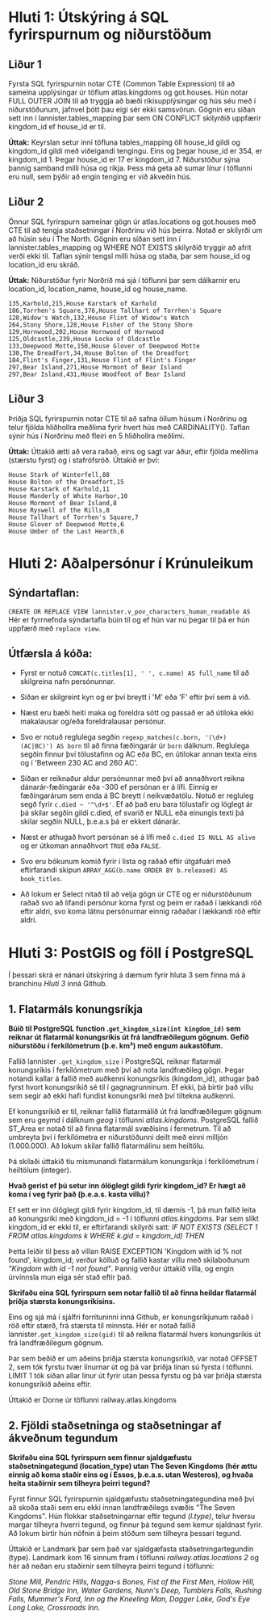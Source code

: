 # Hluti 1: Útskýring á SQL fyrirspurnum og niðurstöðum

## Liður 1
Fyrsta SQL fyrirspurnin notar CTE (Common Table Expression) til að sameina upplýsingar úr töflum atlas.kingdoms og got.houses. Hún notar FULL OUTER JOIN til að tryggja að bæði ríkisupplýsingar og hús séu með í niðurstöðunum, jafnvel þótt þau eigi sér ekki samsvörun. Gögnin eru síðan sett inn í lannister.tables_mapping þar sem ON CONFLICT skilyrðið uppfærir kingdom_id ef house_id er til.

**Úttak:**
Keyrslan setur inní töfluna tables_mapping öll house_id gildi og kingdom_id gildi með viðeigandi tengingu. Eins og þegar house_id er 354, er kingdom_id 1. Þegar house_id er 17 er kingdom_id 7. 
Niðurstöður sýna þannig samband milli húsa og ríkja. Þess má geta að sumar línur í töflunni eru null, sem þýðir að engin tenging er við ákveðin hús.

## Liður 2
Önnur SQL fyrirspurn sameinar gögn úr atlas.locations og got.houses með CTE til að tengja staðsetningar í Norðrinu við hús þeirra. Notað er skilyrði um að húsin séu í The North. Gögnin eru síðan sett inn í lannister.tables_mapping og WHERE NOT EXISTS skilyrðið tryggir að afrit verði ekki til. Taflan sýnir tengsl milli húsa og staða, þar sem house_id og location_id eru skráð. 

**Úttak:**
Niðurstöður fyrir Norðrið má sjá í töflunni þar sem dálkarnir eru location_id, location_name, house_id og house_name. 

```
135,Karhold,215,House Karstark of Karhold
186,Torrhen's Square,376,House Tallhart of Torrhen's Square
128,Widow's Watch,132,House Flint of Widow's Watch
264,Stony Shore,128,House Fisher of the Stony Shore
129,Hornwood,202,House Hornwood of Hornwood
125,Oldcastle,239,House Locke of Oldcastle
133,Deepwood Motte,150,House Glover of Deepwood Motte
130,The Dreadfort,34,House Bolton of the Dreadfort
184,Flint's Finger,131,House Flint of Flint's Finger
297,Bear Island,271,House Mormont of Bear Island
297,Bear Island,431,House Woodfoot of Bear Island
```

## Liður 3
Þriðja SQL fyrirspurnin notar CTE til að safna öllum húsum í Norðrinu og telur fjölda hliðhollra meðlima fyrir hvert hús með CARDINALITY(). Taflan sýnir hús í Norðrinu með fleiri en 5 hliðhollra meðlimi.

**Úttak:** 
Úttakið ætti að vera raðað, eins og sagt var áður, eftir fjölda meðlima (stærstu fyrst) og í stafrófsröð.  Úttakið er því: 
```
House Stark of Winterfell,88
House Bolton of the Dreadfort,15
House Karstark of Karhold,11
House Manderly of White Harbor,10
House Mormont of Bear Island,8
House Ryswell of the Rills,8
House Tallhart of Torrhen's Square,7
House Glover of Deepwood Motte,6
House Umber of the Last Hearth,6
```

# Hluti 2: Aðalpersónur í Krúnuleikum

## Sýndartaflan: 
`CREATE OR REPLACE VIEW lannister.v_pov_characters_human_readable AS`
Hér er fyrrnefnda sýndartafla búin til og ef hún var nú þegar til þá er hún uppfærð með `replace view`.

## Útfærsla á kóða: 
- Fyrst er notuð `CONCAT(c.titles[1], ' ', c.name) AS full_name` til að skilgreina nafn persónunnar. 

- Síðan er skilgreint kyn og er því breytt í 'M' eða 'F' eftir því sem á við. 

- Næst eru bæði heiti maka og foreldra sótt og passað er að útiloka ekki makalausar og/eða foreldralausar persónur. 

- Svo er notuð reglulega segðin `regexp_matches(c.born, '(\d+) (AC|BC)') AS born` til að finna fæðingarár úr `born` dálknum. Reglulega segðin finnur því tölustafinn og AC eða BC, en útilokar annan texta eins og í 'Between 230 AC and 260 AC'. 

- Síðan er reiknaður aldur persónunnar með því að annaðhvort reikna dánarár-fæðingarár eða -300 ef persónan er á lífi. Einnig er fæðingarárum sem enda á BC breytt í neikvæðatölu. 
Notuð er regluleg segð fyrir `c.died ~ '^\d+$'`. Ef að það eru bara tölustafir og löglegt ár þá skilar segðin gildi c.died, ef svarið er NULL eða einungis texti þá skilar segðin NULL, þ.e.a.s þá er ekkert dánarár. 

- Næst er athugað hvort persónan sé á lífi með `c.died IS NULL AS alive` og er útkoman annaðhvort `TRUE` eða `FALSE`. 

- Svo eru bókunum komið fyrir í lista og raðað eftir útgáfuári með eftirfarandi skipun `ARRAY_AGG(b.name ORDER BY b.released) AS book_titles`.

- Að lokum er Select nitað til að velja gögn úr CTE og er niðurstöðunum raðað svo að lifandi persónur koma fyrst og þeim er raðað í lækkandi röð eftir aldri, svo koma látnu persónurnar einnig raðaðar í lækkandi röð eftir aldri. 


# Hluti 3: PostGIS og föll í PostgreSQL

Í þessari skrá er nánari útskýring á dæmum fyrir hluta 3 sem finna má á branchinu *Hluti 3* inná Github.

## 1. Flatarmáls konungsríkja

**Búið til PostgreSQL function <teymi>.`get_kingdom_size(int kingdom_id)` sem reiknar út flatarmál konungsríkis út frá landfræðilegum gögnum. Gefið niðurstöðu í ferkílómetrum (þ.e. km²) með engum aukastöfum.**

Fallið lannister `.get_kingdom_size` í PostgreSQL reiknar flatarmál konungsríkis í ferkílómetrum með því að nota landfræðileg gögn. Þegar notandi kallar á fallið með auðkenni konungsríkis (kingdom_id), athugar það fyrst hvort konungsríkið sé til í gagnagrunninum. Ef ekki, þá birtir það villu sem segir að ekki hafi fundist konungsríki með því tiltekna auðkenni.

Ef konungsríkið er til, reiknar fallið flatarmálið út frá landfræðilegum gögnum sem eru geymd í dálknum *geog* í töflunni *atlas.kingdoms*. PostgreSQL fallið ST_Area er notað til að finna flatarmál svæðisins í fermetrum. Til að umbreyta því í ferkílómetra er niðurstöðunni deilt með einni milljón (1.000.000). Að lokum skilar fallið flatarmálinu sem heiltölu.

Þá skilaði úttakið tíu mismunandi flatarmálum konungsríkja í ferkílómetrum í heiltölum (integer).  


**Hvað gerist ef þú setur inn ólöglegt gildi fyrir kingdom_id? Er hægt að koma í veg fyrir það (þ.e.a.s. kasta villu)?**

Ef sett er inn ólöglegt gildi fyrir kingdom_id, til dæmis -1, þá mun fallið leita að konungsríki með kingdom_id = -1 í töflunni *atlas.kingdoms*.
Þar sem slíkt kingdom_id er ekki til, er eftirfarandi skilyrði satt:
*IF NOT EXISTS (SELECT 1 FROM atlas.kingdoms k WHERE k.gid = kingdom_id) THEN*

Þetta leiðir til þess að villan RAISE EXCEPTION 'Kingdom with id % not found', kingdom_id; verður kölluð og fallið kastar villu með skilaboðunum *"Kingdom with id -1 not found"*. Þannig verður úttakið villa, og engin úrvinnsla mun eiga sér stað eftir það.


**Skrifaðu eina SQL fyrirspurn sem notar fallið til að finna heildar flatarmál þriðja stærsta konungsríkisins.**

Eins og sjá má í sjálfri forrituninni inná Github, er konungsríkjunum raðað í röð eftir stærð, frá stærsta til minnsta. Hér er notað fallið lannister`.get_kingdom_size(gid)` til að reikna flatarmál hvers konungsríkis út frá landfræðilegum gögnum.

Þar sem beðið er um aðeins þriðja stærsta konungsríkið, var notað OFFSET 2, sem tók fyrstu tvær línurnar út og þá var þriðja línan sú fyrsta í töflunni. LIMIT 1 tók síðan allar línur út fyrir utan þessa fyrstu og þá var þriðja stærsta konungsríkið aðeins eftir.

Úttakið er Dorne úr töflunni railway.atlas.kingdoms


## 2. Fjöldi staðsetninga og staðsetningar af ákveðnum tegundum
**Skrifaðu eina SQL fyrirspurn sem finnur sjaldgæfustu staðsetningategund (location_type) utan The Seven Kingdoms (hér ættu einnig að koma staðir eins og í Essos, þ.e.a.s. utan Westeros), og hvaða heita staðirnir sem tilheyra þeirri tegund?**

Fyrst finnur SQL fyrirspurnin sjaldgæfustu staðsetningategundina með því að skoða staði sem eru ekki innan landfræðilegs svæðis "The Seven Kingdoms".
Hún flokkar staðsetningarnar eftir tegund *(l.type)*, telur hversu margar tilheyra hverri tegund, og finnur þá tegund sem kemur sjaldnast fyrir.
Að lokum birtir hún nöfnin á þeim stöðum sem tilheyra þessari tegund.

Úttakið er Landmark þar sem það var sjaldgæfasta staðsetningartegundin (type). Landmark kom 16 sinnum fram í töflunni *railway.atlas.locations 2* og hér að neðan eru staðirnir sem tilheyra þeirri tegund í töflunni: 

*Stone Mill, Pendric Hills, Nagga-s Bones, Fist of the First Men, Hollow Hill, Old Stone Bridge Inn, Water Gardens, Nunn's Deep, Tumblers Falls, Rushing Falls, Mummer's Ford, Inn og the Kneeling Man, Dagger Lake, God's Eye Long Lake, Crossroads Inn*. 
